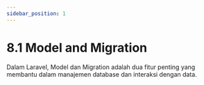 ```yaml
---
sidebar_position: 1
---
```


# 8.1 Model and Migration





Dalam Laravel, Model dan Migration adalah dua fitur penting yang membantu dalam manajemen database dan interaksi dengan data.